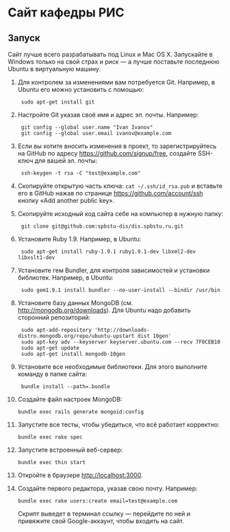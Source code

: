 # Сайт кафедры РИС

## Запуск

Сайт лучше всего разрабатывать под Linux и Mac OS X. Запускайте в Windows только
на свой страх и риск — а лучше поставьте последнюю Ubuntu в виртуальную машину.

1. Для контролем за изменениями вам потребуется Git. Например, в Ubuntu его
   можно установить с помощью:

        sudo apt-get install git

2. Настройте Git указав своё имя и адрес эл. почты. Например:

        git config --global user.name "Ivan Ivanov"
        git config --global user.email ivanov@example.com

3. Если вы хотите вносить изменения в проект, то зарегистрируйтесь на GitHub по
   адресу <https://github.com/signup/free>, создайте SSH-ключ для вашей
   эл. почты:

        ssh-keygen -t rsa -C "test@example.com"

4. Скопируйте открытую часть ключа: `cat ~/.ssh/id_rsa.pub` и вставьте его в
   GitHub нажав по странице <https://github.com/account/ssh>
   кнопку «Add another public key».
5. Скопируйте исходный код сайта себе на компьютер в нужную папку:

        git clone git@github.com:spbstu-dis/dis.spbstu.ru.git

6. Установите Ruby 1.9. Например, в Ubuntu:

        sudo apt-get install ruby-1.9.1 ruby1.9.1-dev libxml2-dev libxslt1-dev

7. Установите гем Bundler, для контроля зависимостей и установки библиотек.
   Например, в Ubuntu:

        sudo gem1.9.1 install bundler --no-user-install --bindir /usr/bin

8. Установите базу данных MongoDB (см. <http://mongodb.org/downloads>). Для
   Ubuntu надо добавить сторонний репозиторий:

        sudo apt-add-repository 'http://downloads-distro.mongodb.org/repo/ubuntu-upstart dist 10gen'
        sudo apt-key adv --keyserver keyserver.ubuntu.com --recv 7F0CEB10
        sudo apt-get update
        sudo apt-get install mongodb-10gen

9. Установите все необходимые библиотеки. Для этого выполните команду в папке
   сайта:

        bundle install --path=.bundle

10. Создайте файл настроек MongoDB:

        bundle exec rails generate mongoid:config

11. Запустите все тесты, чтобы убедиться, что всё работает корректно:

        bundle exec rake spec

12. Запустите встроенный веб-сервер:

        bundle exec thin start

13. Откройте в браузере <http://localhost:3000>.
14. Создайте первого редактора, указав свою почту. Например:

        bundle exec rake users:create email=test@example.com

    Скрипт выведет в терминал ссылку — перейдите по ней и привяжите свой
    Google-аккаунт, чтобы входить на сайт.

